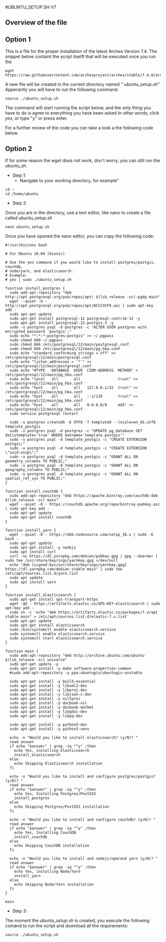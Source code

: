 #UBUNTU_SETUP.SH V7

## Overview of the file

## Option 1 

This is a file for the proper installation of the latest Arches Version 7.4.
The snippet below containt the script itselft that will be executed once you run the

```
wget https://raw.githubusercontent.com/archesproject/arches/stable/7.4.0/arches/install/ubuntu_setup.sh
```

A new file will be created in the current directory named  <i> " ubuntu_setup.sh"</i>
Apperantly you will have to run the following command: 

``` 
source ./ubuntu_setup.sh
```
The command will start running the script below, and the only thing you have to do is agree to everything you have been asked 
In other words, click <i>yes</i>, or type "<i>y</i>" or press enter. 

For a further reivew of the code you can take a look a the following code below.

## Option 2 

If for some reason the <i> wget </i> does not work, don't worry, you can still run the ubuntu_sh.

* Step 1:
  - Navigate to your working directory, for example" 

```
cd ~
cd /home/ubuntu
```
* Step 2: 

Once you are in the directory, use a text editor, like nano to create a file called <i> ubuntu_setup.sh </i>

```
nano ubuntu_setup.sh
```

Once you have opened the nano editor, you can copy the following code:


```
#!/usr/bin/env bash

# For Ubuntu 18.04 (bionic)

# Use the yes command if you would like to install postgres/postgis, couchdb,
# node/yarn, and elasticsearch.
# Example:
# yes | sudo ./ubuntu_setup.sh

function install_postgres {
  sudo add-apt-repository "deb http://apt.postgresql.org/pub/repos/apt/ $(lsb_release -sc)-pgdg main"
  wget --quiet -O - http://apt.postgresql.org/pub/repos/apt/ACCC4CF8.asc | sudo apt-key add -
  sudo apt-get update
  sudo apt-get install postgresql-12 postgresql-contrib-12 -y
  sudo apt-get install postgresql-12-postgis-3 -y
  sudo -u postgres psql -d postgres -c "ALTER USER postgres with encrypted password 'postgis';"
  sudo echo "*:*:*:postgres:postgis" >> ~/.pgpass
  sudo chmod 600 ~/.pgpass
  sudo chmod 666 /etc/postgresql/12/main/postgresql.conf
  sudo chmod 666 /etc/postgresql/12/main/pg_hba.conf
  sudo echo "standard_conforming_strings = off" >> /etc/postgresql/12/main/postgresql.conf
  sudo echo "listen_addresses = '*'" >> /etc/postgresql/12/main/postgresql.conf
  sudo echo "#TYPE   DATABASE  USER  CIDR-ADDRESS  METHOD" > /etc/postgresql/12/main/pg_hba.conf
  sudo echo "local   all       all                 trust" >> /etc/postgresql/12/main/pg_hba.conf
  sudo echo "host    all       all   127.0.0.1/32  trust" >> /etc/postgresql/12/main/pg_hba.conf
  sudo echo "host    all       all   ::1/128       trust" >> /etc/postgresql/12/main/pg_hba.conf
  sudo echo "host    all       all   0.0.0.0/0     md5" >> /etc/postgresql/12/main/pg_hba.conf
  sudo service postgresql restart

  sudo -u postgres createdb -E UTF8 -T template0 --locale=en_US.utf8 template_postgis
  sudo -u postgres psql -d postgres -c "UPDATE pg_database SET datistemplate='true' WHERE datname='template_postgis'"
  sudo -u postgres psql -d template_postgis -c "CREATE EXTENSION postgis;"
  sudo -u postgres psql -d template_postgis -c "CREATE EXTENSION \"uuid-ossp\";"
  sudo -u postgres psql -d template_postgis -c "GRANT ALL ON geometry_columns TO PUBLIC;"
  sudo -u postgres psql -d template_postgis -c "GRANT ALL ON geography_columns TO PUBLIC;"
  sudo -u postgres psql -d template_postgis -c "GRANT ALL ON spatial_ref_sys TO PUBLIC;"
}

function install_couchdb {
  sudo add-apt-repository "deb https://apache.bintray.com/couchdb-deb $(lsb_release -sc) main"
  wget --quiet -O - https://couchdb.apache.org/repo/bintray-pubkey.asc | sudo apt-key add -
  sudo apt-get update
  sudo apt-get install couchdb
}

function install_yarn {
  wget --quiet -O - https://deb.nodesource.com/setup_16.x | sudo -E bash -
  sudo apt-get update
  sudo apt-get install -y nodejs
  sudo apt install curl
  curl -sL https://dl.yarnpkg.com/debian/pubkey.gpg | gpg --dearmor | sudo tee /usr/share/keyrings/yarnkey.gpg >/dev/null
  echo "deb [signed-by=/usr/share/keyrings/yarnkey.gpg] https://dl.yarnpkg.com/debian stable main" | sudo tee /etc/apt/sources.list.d/yarn.list
  sudo apt update
  sudo apt install yarn
}

function install_elasticsearch {
  sudo apt-get install apt-transport-https
  wget -qO - https://artifacts.elastic.co/GPG-KEY-elasticsearch | sudo apt-key add -
  sudo sh -c 'echo "deb https://artifacts.elastic.co/packages/7.x/apt stable main" > /etc/apt/sources.list.d/elastic-7.x.list'
  sudo apt-get update
  sudo apt-get install elasticsearch
  sudo /bin/systemctl enable elasticsearch.service
  sudo systemctl enable elasticsearch.service
  sudo systemctl start elasticsearch.service
}

function main {
  sudo add-apt-repository "deb http://archive.ubuntu.com/ubuntu $(lsb_release -sc) universe"
  sudo apt-get update -y
  sudo apt-get install -y make software-properties-common
  #sudo add-apt-repository -y ppa:ubuntugis/ubuntugis-unstable

  sudo apt-get install -y build-essential
  sudo apt-get install -y libxml2-dev
  sudo apt-get install -y libproj-dev
  sudo apt-get install -y libjson-c-dev
  sudo apt-get install -y xsltproc
  sudo apt-get install -y docbook-xsl
  sudo apt-get install -y docbook-mathml
  sudo apt-get install -y libgdal-dev
  sudo apt-get install -y libpq-dev

  sudo apt-get install -y python3-dev
  sudo apt-get install -y python3-venv

  echo -n "Would you like to install elasticsearch? (y/N)? "
  read answer
  if echo "$answer" | grep -iq "^y" ;then
    echo Yes, installing Elasticsearch
    install_elasticsearch
  else
    echo Skipping Elasticsearch installation
  fi

  echo -n "Would you like to install and configure postgres/postgis? (y/N)? "
  read answer
  if echo "$answer" | grep -iq "^y" ;then
    echo Yes, Installing Postgres/PostGIS
    install_postgres
  else
    echo Skipping Postgres/PostGIS installation
  fi

  echo -n "Would you like to install and configure couchdb? (y/N)? "
  read answer
  if echo "$answer" | grep -iq "^y" ;then
    echo Yes, Installing CouchDB
    install_couchdb
  else
    echo Skipping CouchDB installation
  fi

  echo -n "Would you like to install and nodejs/npm/and yarn (y/N)? "
  read answer
  if echo "$answer" | grep -iq "^y" ;then
    echo Yes, installing Node/Yarn
    install_yarn
  else
    echo Skipping Node/Yarn installation
  fi
}

main
```

* Step 3:

The moment the <i> ubuntu_setup.sh </i> is created, you execute the following comand to run the script and download all the requirements: 

```
source ./ubuntu_setup.sh
```
